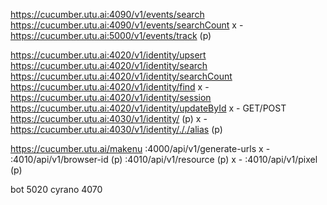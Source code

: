 https://cucumber.utu.ai:4090/v1/events/search
https://cucumber.utu.ai:4090/v1/events/searchCount
x - https://cucumber.utu.ai:5000/v1/events/track (p)

https://cucumber.utu.ai:4020/v1/identity/upsert
https://cucumber.utu.ai:4020/v1/identity/search
https://cucumber.utu.ai:4020/v1/identity/searchCount
https://cucumber.utu.ai:4020/v1/identity/find
x - https://cucumber.utu.ai:4020/v1/identity/session
https://cucumber.utu.ai:4020/v1/identity/updateById
x - GET/POST https://cucumber.utu.ai:4030/v1/identity/ (p)
x - https://cucumber.utu.ai:4030/v1/identity/././alias (p)

https://cucumber.utu.ai/makenu
:4000/api/v1/generate-urls
x - :4010/api/v1/browser-id (p)
:4010/api/v1/resource (p)
x - :4010/api/v1/pixel (p)

bot 5020
cyrano 4070
